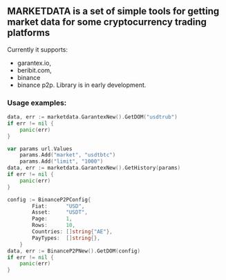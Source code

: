 ## MARKETDATA is a set of simple tools for getting market data for some cryptocurrency trading platforms

Currently it supports:
- garantex.io,
- beribit.com,
- binance
- binance p2p.
Library is in early development.

### Usage examples:

```go
data, err := marketdata.GarantexNew().GetDOM("usdtrub")
if err != nil {
    panic(err)
}
```
```go
var params url.Values
	params.Add("market", "usdtbtc")
	params.Add("limit", "1000")
data, err := marketdata.GarantexNew().GetHistory(params)
if err != nil {
    panic(err)
}
```
```go
config := BinanceP2PConfig{
		Fiat:      "USD",
		Asset:     "USDT",
		Page:      1,
		Rows:      10,
		Countries: []string{"AE"},
		PayTypes:  []string{},
	}
data, err := BinanceP2PNew().GetDOM(config)
if err != nil {
    panic(err)
}
```
